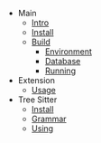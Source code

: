 - Main
    - [Intro](README.md)
    - [Install](install.md)
    - [Build](build.md)
        - [Environment](environment.md)
        - [Database](database.md)
        - [Running](running.md)
- Extension
    - [Usage](extension.md)
- Tree Sitter
    - [Install](tsInstall.md)
    - [Grammar](tsGrammar.md)
    - [Using](tsBuild.md)